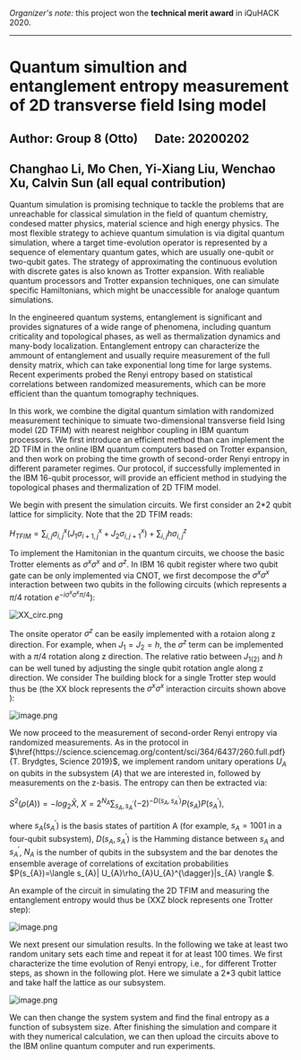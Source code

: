 
_Organizer's note:_ this project won the **technical merit award** in iQuHACK 2020.

---

# Quantum simultion and entanglement entropy measurement of 2D transverse field Ising model


## Author: Group 8 (Otto)  $~~~~$   Date: 20200202
## Changhao Li, Mo Chen, Yi-Xiang Liu, Wenchao Xu, Calvin Sun (all equal contribution)

Quantum simulation is promising technique to tackle the problems that are unreachable for classical simulation in the field of quantum chemistry, condesed matter physics, material science and high energy physics. The most flexible strategy to achieve quantum simulation is via digital quantum simulation, where a target time-evolution operator is represented by a sequence of elementary quantum gates, which are usually one-qubit or two-qubit gates. The strategy of approximating the continuous evolution with discrete gates is also known as Trotter expansion. With realiable quantum processors and Trotter expansion techniques, one can simulate specific Hamiltonians, which might be unaccessible for analoge quantum simulations.

In the engineered quantum systems, entanglement is significant and provides signatures of a wide range of phenomena, including quantum criticality and topological phases, as well as thermalization
dynamics and many-body localization. Entanglement entropy can characterize the ammount of entanglement and usually require measurement of the full density matrix, which can take exponential long time for large systems. Recent experiments probed the Renyi entropy based on statistical correlations between randomized measurements, which can be more efficient than the quantum tomography techniques. 

In this work, we combine the digital quantum simlation with randomized measurement techinique to simuate two-dimensional transverse field Ising model (2D TFIM) with nearest neighbor coupling in IBM quantum processors. We first introduce an efficient method than can implement the 2D TFIM in the online IBM quantum computers based on Trotter expansion, and then work on probing the time growth of second-order Renyi entropy in different parameter regimes. Our protocol, if successfully implemented in the IBM 16-qubit processor, will provide an efficient method in studying the topological phases and thermalization of 2D TFIM model.

We begin with present the simulation circuits. We first consider an 2*2 qubit lattice for simplicity.  Note that the 2D TFIM reads:

$H_{TFIM} = \sum_{i,j}\sigma^{x}_{i,j}(J_{1}\sigma^{x}_{i+1,j}+J_{2}\sigma^{x}_{i,j+1}) + \sum_{i,j}h\sigma^{z}_{i,j}$

To implement the Hamitonian in the quantum circuits, we choose the basic Trotter elements as $\sigma^{x}\sigma^{x}$ and $\sigma^{z}$. In IBM 16 qubit register where two qubit gate can be only implemented via CNOT, we first decompose the $\sigma^{x}\sigma^{x}$ interaction between two qubits in the following circuits (which represents a $\pi/4$ rotation  $e^{-i \sigma^{x}\sigma^{x} \pi/4 }$):

![XX_circ.png](attachment:XX_circ.png)

The onsite operator $\sigma^{z}$ can be easily implemented with a rotaion along z direction. For example, when $J_{1}=J_{2}=h$, the  $\sigma^{z}$ term can be implemented with a $\pi/4$ rotation along z direction. The relative ratio between $J_{1(2)}$ and $h$ can be well tuned by adjusting the single qubit rotation angle along z direction. We consider The building block for a single Trotter step would thus be (the XX block represents the $\sigma^{x}\sigma^{x}$ interaction circuits shown above ):

![image.png](attachment:image.png)

We now proceed to the measurement of second-order Renyi entropy via randomized measurements. As in the protocol in $\href{https://science.sciencemag.org/content/sci/364/6437/260.full.pdf}{T. Brydgtes, Science 2019}$, we implement random unitary operations $U_{A}$ on qubits in the subsystem ($A$) that we are interested in, followed by measurements on the z-basis. The entropy can then be extracted via:

$S^{2}(\rho(A)) = -log_{2}\bar{X}$,   $X = 2^{N_{A}}\sum_{s_{A},s_{A}^{\prime}}(-2)^{-D(s_{A},s_{A}^{\prime})}P(s_{A})P(s_{A}^{\prime})$,

where $s_{A} (s_{A}^{\prime})$ is the basis states of partition A (for example, $s_{A} = 1001$ in a four-qubit subsystem), $D(s_{A},s_{A}^{\prime})$ is the Hamming distance between $s_{A}$ and $s_{A}^{\prime}$, $N_{A}$ is the number of qubits in the subsystem and the bar denotes the ensemble average of correlations of excitation probabilities $P(s_{A})=\langle s_{A}| U_{A}\rho_{A}U_{A}^{\dagger}|s_{A} \rangle $.

An example of the circuit in simulating the 2D TFIM and measuring the entanglement entropy would thus be (XXZ block represents one Trotter step):

![image.png](attachment:image.png)

We next present our simulation results. In the following we take at least two random unitary sets each time and repeat it for at least 100 times. We first characterize the time evolution of Renyi entropy, i.e., for different Trotter steps, as shown in the following plot. Here we simulate a 2*3 qubit lattice and take half the lattice as our subsystem.

![image.png](attachment:image.png)

We can then change the system system and find the final entropy as a function of subsystem size. After finishing the simulation and compare it with they numerical calculation, we can then upload the circuits above to the IBM online quantum computer and run experiments.


```python

```
